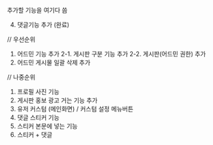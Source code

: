 추가할 기능을 여기다 씀

4. 댓글기능 추가 (완료)


// 우선순위
1. 어드민 기능 추가
2-1. 게시판 구분 기능 추가
2-2. 게시판(어드민 권한) 추가
3. 어드민 게시물 일괄 삭제 추가


// 나중순위
1. 프로필 사진 기능
2. 게시판 홍보 광고 거는 기능 추가
3. 유저 커스텀 (메인화면) / 커스텀 설정 메뉴버튼
4. 댓글 스티커 기능
5. 스티커 본문에 넣는 기능
6. 스티커 + 댓글